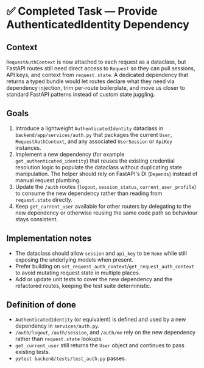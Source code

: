 # ✅ Completed Task — Provide AuthenticatedIdentity Dependency

## Context
`RequestAuthContext` is now attached to each request as a dataclass, but FastAPI routes still need direct access to `Request` so they can pull sessions, API keys, and context from `request.state`. A dedicated dependency that returns a typed bundle would let routes declare what they need via dependency injection, trim per-route boilerplate, and move us closer to standard FastAPI patterns instead of custom state juggling.

## Goals
1. Introduce a lightweight `AuthenticatedIdentity` dataclass in `backend/app/services/auth.py` that packages the current `User`, `RequestAuthContext`, and any associated `UserSession` or `ApiKey` instances.
2. Implement a new dependency (for example `get_authenticated_identity`) that reuses the existing credential resolution logic to populate the dataclass without duplicating state manipulation. The helper should rely on FastAPI's DI (`Depends`) instead of manual request plumbing.
3. Update the `/auth` routes (`logout`, `session_status`, `current_user_profile`) to consume the new dependency rather than reading from `request.state` directly.
4. Keep `get_current_user` available for other routers by delegating to the new dependency or otherwise reusing the same code path so behaviour stays consistent.

## Implementation notes
- The dataclass should allow `session` and `api_key` to be `None` while still exposing the underlying models when present.
- Prefer building on `set_request_auth_context`/`get_request_auth_context` to avoid mutating request state in multiple places.
- Add or update unit tests to cover the new dependency and the refactored routes, keeping the test suite deterministic.

## Definition of done
- `AuthenticatedIdentity` (or equivalent) is defined and used by a new dependency in `services/auth.py`.
- `/auth/logout`, `/auth/session`, and `/auth/me` rely on the new dependency rather than `request.state` lookups.
- `get_current_user` still returns the `User` object and continues to pass existing tests.
- `pytest backend/tests/test_auth.py` passes.
